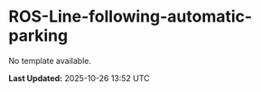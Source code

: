 # ROS-Line-following-automatic-parking

No template available.

**Last Updated:** 2025-10-26 13:52 UTC